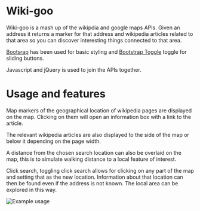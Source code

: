 # Wiki-goo

Wiki-goo is a mash up of the wikipdia and google maps APIs. Given an address it returns a marker for that address and wikipedia articles related to that area so you can discover interesting things connected to that area.

[Bootsrap](https://getbootstrap.com/) has been used for basic styling and [Bootstrap Toggle](http://www.bootstraptoggle.com/) toggle for sliding buttons.

Javascript and jQuery is used to join the APIs together.

# Usage and features

Map markers of the geographical location of wikipedia pages are displayed on the map. Clicking on them will open an information box with a link to the article.

The relevant wikipedia articles are also displayed to the side of the map or below it depending on the page width.

A distance from the chosen search location can also be overlaid on the map, this is to simulate walking distance to a local feature of interest.

Click search, toggling click search allows for clicking on any part of the map and setting that as the new location. Information about that location can then be found even if the address is not known. The local area can be explored in this way.

![Example usage](https://raw.githubusercontent.com/a-watkin/projectname/master/wiki-goo-example.png)

